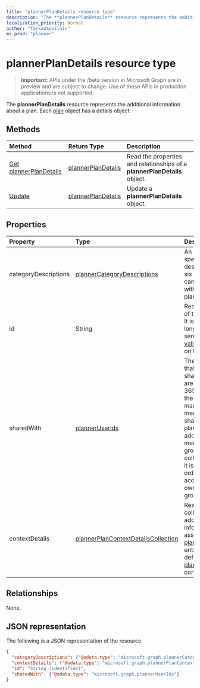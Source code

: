 ```yaml
---
title: "plannerPlanDetails resource type"
description: "The **plannerPlanDetails** resource represents the additional information about a plan. Each plan object has a details object."
localization_priority: Normal
author: "TarkanSevilmis"
ms.prod: "planner"
---
```


# plannerPlanDetails resource type

> **Important:** APIs under the /beta version in Microsoft Graph are in preview and are subject to change. Use of these APIs in production applications is not supported.

The **plannerPlanDetails** resource represents the additional information about a plan. Each [plan](plannerplan.md) object has a details object.


## Methods

| Method		   | Return Type	|Description|
|:---------------|:--------|:----------|
|[Get plannerPlanDetails](../api/plannerplandetails-get.md) | [plannerPlanDetails](plannerplandetails.md) |Read the properties and relationships of a **plannerPlanDetails** object.|
|[Update](../api/plannerplandetails-update.md) | [plannerPlanDetails](plannerplandetails.md)	|Update a **plannerPlanDetails** object. |

## Properties
| Property	   | Type	|Description|
|:---------------|:--------|:----------|
|categoryDescriptions|[plannerCategoryDescriptions](plannercategorydescriptions.md)|An object that specifies the descriptions of the six categories that can be associated with tasks in the plan|
|id|String| Read-only. The ID of the plan details. It is 28 characters long and case-sensitive. [Format validation](tasks-identifiers-disclaimer.md) is done on the service.|
|sharedWith|[plannerUserIds](planneruserids.md)|The set of user IDs that this plan is shared with. If you are using Office 365 Groups, use the groups API to manage group membership to share the [group's](group.md) plan. You can also add existing members of the group to this collection, although it is not required in order for them to access the plan owned by the group. |
|contextDetails|[plannerPlanContextDetailsCollection](plannerplancontextdetailscollection.md)|Read-only. A collection of additional information associated with [plannerPlanContext](plannerplancontext.md) entries that are defined for the [plannerPlan](plannerplan.md) container. |

## Relationships
None.


## JSON representation
The following is a JSON representation of the resource.

<!-- {
  "blockType": "resource",
  "optionalProperties": [

  ],
  "@odata.type": "microsoft.graph.plannerPlanDetails"
}-->

```json
{
  "categoryDescriptions": {"@odata.type": "microsoft.graph.plannerCategoryDescriptions"},
  "contextDetails": {"@odata.type": "microsoft.graph.plannerPlanContextDetailsCollection"},
  "id": "String (identifier)",
  "sharedWith": {"@odata.type": "microsoft.graph.plannerUserIds"}
}

```

<!-- uuid: 8fcb5dbc-d5aa-4681-8e31-b001d5168d79
2015-10-25 14:57:30 UTC -->
<!-- {
  "type": "#page.annotation",
  "description": "plannerPlanDetails resource",
  "keywords": "",
  "section": "documentation",
  "tocPath": ""
}-->
